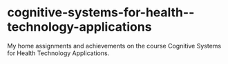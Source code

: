 # cognitive-systems-for-health--technology-applications
My home assignments and achievements on the course Cognitive Systems for Health Technology Applications.
